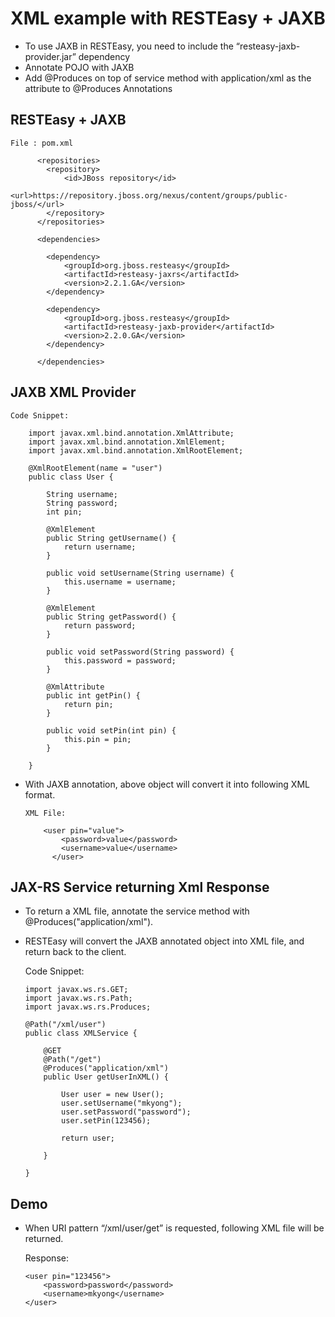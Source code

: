 # XML example with RESTEasy + JAXB


-	To use JAXB in RESTEasy, you need to include the “resteasy-jaxb-provider.jar” dependency
-	Annotate POJO with JAXB
-	Add @Produces on top of service method with application/xml as the attribute to @Produces Annotations

	
## RESTEasy + JAXB

	File : pom.xml

		  <repositories>
			<repository>
				<id>JBoss repository</id>
				<url>https://repository.jboss.org/nexus/content/groups/public-jboss/</url>
			</repository>
		  </repositories>

		  <dependencies>

			<dependency>
				<groupId>org.jboss.resteasy</groupId>
				<artifactId>resteasy-jaxrs</artifactId>
				<version>2.2.1.GA</version>
			</dependency>

			<dependency>
				<groupId>org.jboss.resteasy</groupId>
				<artifactId>resteasy-jaxb-provider</artifactId>
				<version>2.2.0.GA</version>
			</dependency>

		  </dependencies>


##	 JAXB XML Provider


	Code Snippet:

		import javax.xml.bind.annotation.XmlAttribute;
		import javax.xml.bind.annotation.XmlElement;
		import javax.xml.bind.annotation.XmlRootElement;

		@XmlRootElement(name = "user")
		public class User {

			String username;
			String password;
			int pin;

			@XmlElement
			public String getUsername() {
				return username;
			}

			public void setUsername(String username) {
				this.username = username;
			}

			@XmlElement
			public String getPassword() {
				return password;
			}

			public void setPassword(String password) {
				this.password = password;
			}

			@XmlAttribute
			public int getPin() {
				return pin;
			}

			public void setPin(int pin) {
				this.pin = pin;
			}

		}

-	With JAXB annotation, above object will convert it into following XML format.

		XML File:

			<user pin="value">
				<password>value</password>
				<username>value</username>
			  </user>
	

##	JAX-RS Service returning Xml Response


-	To return a XML file, annotate the service method with @Produces("application/xml"). 
-	RESTEasy will convert the JAXB annotated object into XML file, and return back to the client.


	Code Snippet:

		import javax.ws.rs.GET;
		import javax.ws.rs.Path;
		import javax.ws.rs.Produces;

		@Path("/xml/user")
		public class XMLService {

			@GET
			@Path("/get")
			@Produces("application/xml")
			public User getUserInXML() {

				User user = new User();
				user.setUsername("mkyong");
				user.setPassword("password");
				user.setPin(123456);
				
				return user; 

			}

		}

## Demo
-	When URI pattern “/xml/user/get” is requested, following XML file will be returned.

	Response:

		<user pin="123456">
			<password>password</password>
			<username>mkyong</username>
		</user>